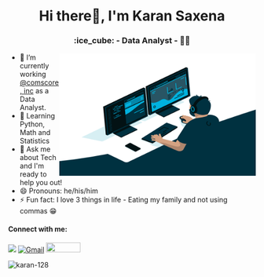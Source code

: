 <h1 align="center">Hi there👋, I'm Karan Saxena</h1>
<h3 align="center" >:ice_cube: - <span class="emphasized" >Data Analyst</span> - 🧑‍💻</h3>
<img align="right" height="250" width="400" alt="GIF" src="https://github.com/karan-128/karan-128/blob/main/code.gif">

- 🔭 I’m currently working <a href="https://www.comscore.com/">@comscore, inc</a> as a Data Analyst. 
- 🌱 Learning Python, Math and Statistics
- 💬 Ask me about Tech and I'm ready to help you out!
- 😄 Pronouns: he/his/him
- ⚡ Fun fact: I love 3 things in life - Eating my family and not using commas 😁

<h4 align="left">Connect with me:</h4>

<a href="https://www.linkedin.com/in/karan128/" target="_blank" rel="noreferrer noopener"><img src="https://img.shields.io/badge/-Karan_Saxena-blue?style=flat&logo=Linkedin&logoColor=white"></a>
[![Gmail](https://img.shields.io/badge/-Karan-c14438?style=flat&logo=Gmail&logoColor=white)](https://mail.google.com/mail/?view=cm&fs=1&to=karansaxenas@gmail.com)
<a href="https://www.instagram.com/kk.aran/" target="_blank" rel="noreferrer noopener"><img src="https://img.shields.io/badge/kk.aran-E4405F?&style=for-the-badge&logo=Instagram&logoColor=white" width="70" height="20"></a>
<p align="left"> <img src="https://komarev.com/ghpvc/?username=karan-128&label=Profile%20views&color=0e75b6&style=flat" alt="karan-128" /> </p>

